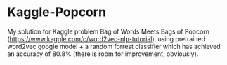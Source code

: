# Kaggle-Popcorn
My solution for Kaggle problem Bag of Words Meets Bags of Popcorn (https://www.kaggle.com/c/word2vec-nlp-tutorial), using pretrained word2vec google model + a random forrest classifier which has achieved an accuracy of 80.8% (there is room for improvement, obviously).
